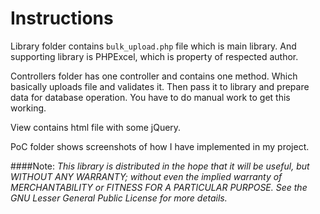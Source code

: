 # Instructions

Library folder contains `bulk_upload.php` file which is main library. And supporting library is PHPExcel, which is property of respected author.

Controllers folder has one controller and contains one method. Which basically uploads file and validates it. Then pass it to library and prepare data for database operation. You have to do manual work to get this working. 

View contains html file with some jQuery.

PoC folder shows screenshots of how I have implemented in my project.

####Note:
_This library is distributed in the hope that it will be useful,_
_but WITHOUT ANY WARRANTY; without even the implied warranty of_
_MERCHANTABILITY or FITNESS FOR A PARTICULAR PURPOSE.  See the GNU_
_Lesser General Public License for more details._

